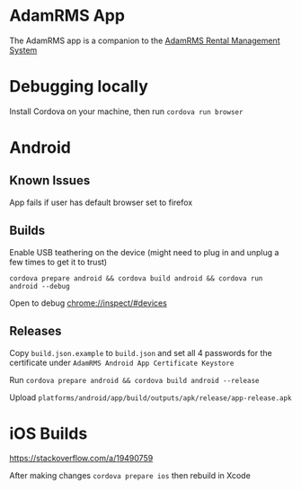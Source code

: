 # AdamRMS App

The AdamRMS app is a companion to the [AdamRMS Rental Management System](https://github.com/bstudios/adam-rms)

# Debugging locally

Install Cordova on your machine, then run `cordova run browser`

# Android

## Known Issues

App fails if user has default browser set to firefox

## Builds

Enable USB teathering on the device (might need to plug in and unplug a few times to get it to trust)

`cordova prepare android && cordova build android && cordova run android --debug`

Open to debug [chrome://inspect/#devices](chrome://inspect/#devices)

## Releases 

Copy `build.json.example` to `build.json` and set all 4 passwords for the certificate under `AdamRMS Android App Certificate Keystore`

Run `cordova prepare android && cordova build android --release`

Upload `platforms/android/app/build/outputs/apk/release/app-release.apk`

# iOS Builds

https://stackoverflow.com/a/19490759 

After making changes `cordova prepare ios` then rebuild in Xcode
